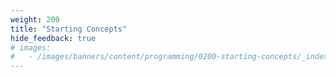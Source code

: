 ```yaml
---
weight: 200
title: "Starting Concepts"
hide_feedback: true
# images:
#   - /images/banners/content/programming/0200-starting-concepts/_index.png
---
```

